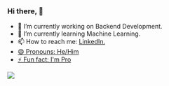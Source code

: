 ### Hi there, 👋

- 🔭 I’m currently working on Backend Development.
- 🌱 I’m currently learning Machine Learning.
- 📫 How to reach me: <a href="https://www.linkedin.com/in/mishalalshahari/">LinkedIn.
- 😄 Pronouns: He/Him
- ⚡ Fun fact: I'm Pro

<a href="https://github.com/antonkomarev/github-profile-views-counter">
    <img src="https://komarev.com/ghpvc/?username=mishalalshahari&style=for-the-badge">
</a>
